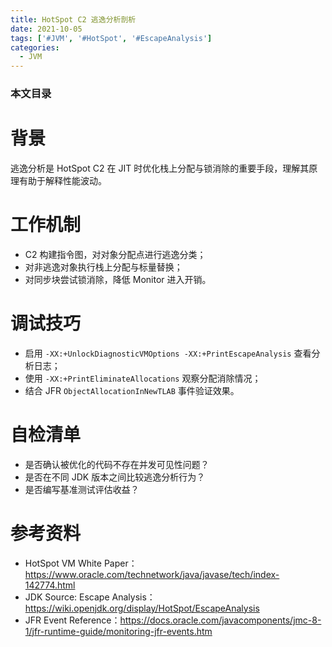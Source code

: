 ```yaml
---
title: HotSpot C2 逃逸分析剖析
date: 2021-10-05
tags: ['#JVM', '#HotSpot', '#EscapeAnalysis']
categories:
  - JVM
---
```


### 本文目录
<!-- toc -->

# 背景
逃逸分析是 HotSpot C2 在 JIT 时优化栈上分配与锁消除的重要手段，理解其原理有助于解释性能波动。

# 工作机制
- C2 构建指令图，对对象分配点进行逃逸分类；
- 对非逃逸对象执行栈上分配与标量替换；
- 对同步块尝试锁消除，降低 Monitor 进入开销。

# 调试技巧
- 启用 `-XX:+UnlockDiagnosticVMOptions -XX:+PrintEscapeAnalysis` 查看分析日志；
- 使用 `-XX:+PrintEliminateAllocations` 观察分配消除情况；
- 结合 JFR `ObjectAllocationInNewTLAB` 事件验证效果。

# 自检清单
- 是否确认被优化的代码不存在并发可见性问题？
- 是否在不同 JDK 版本之间比较逃逸分析行为？
- 是否编写基准测试评估收益？

# 参考资料
- HotSpot VM White Paper：https://www.oracle.com/technetwork/java/javase/tech/index-142774.html
- JDK Source: Escape Analysis：https://wiki.openjdk.org/display/HotSpot/EscapeAnalysis
- JFR Event Reference：https://docs.oracle.com/javacomponents/jmc-8-1/jfr-runtime-guide/monitoring-jfr-events.htm
